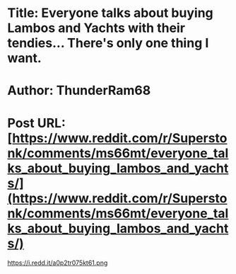 # Title: Everyone talks about buying Lambos and Yachts with their tendies... There's only one thing I want.
# Author: ThunderRam68
# Post URL: [https://www.reddit.com/r/Superstonk/comments/ms66mt/everyone_talks_about_buying_lambos_and_yachts/](https://www.reddit.com/r/Superstonk/comments/ms66mt/everyone_talks_about_buying_lambos_and_yachts/)


https://i.redd.it/a0p2tr075kt61.png
